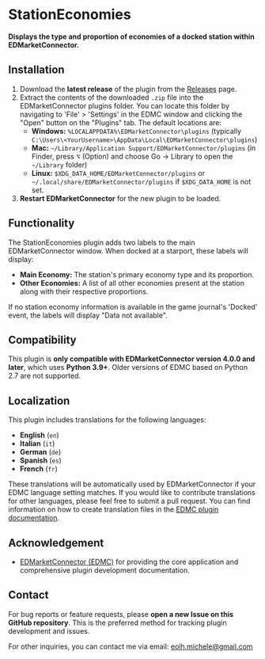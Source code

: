 # StationEconomies

**Displays the type and proportion of economies of a docked station within EDMarketConnector.**

## Installation

1.  Download the **latest release** of the plugin from the [Releases](link_to_your_releases_page) page.
2.  Extract the contents of the downloaded `.zip` file into the EDMarketConnector plugins folder. You can locate this folder by navigating to 'File' > 'Settings' in the EDMC window and clicking the "Open" button on the "Plugins" tab. The default locations are:
    *   **Windows:** `%LOCALAPPDATA%\EDMarketConnector\plugins` (typically `C:\Users\<YourUsername>\AppData\Local\EDMarketConnector\plugins`)
    *   **Mac:** `~/Library/Application Support/EDMarketConnector/plugins` (in Finder, press <kbd>⌥</kbd> (Option) and choose Go → Library to open the `~/Library` folder)
    *   **Linux:** `$XDG_DATA_HOME/EDMarketConnector/plugins` or `~/.local/share/EDMarketConnector/plugins` if `$XDG_DATA_HOME` is not set.
3.  **Restart EDMarketConnector** for the new plugin to be loaded.

## Functionality

The StationEconomies plugin adds two labels to the main EDMarketConnector window. When docked at a starport, these labels will display:

*   **Main Economy:** The station's primary economy type and its proportion.
*   **Other Economies:** A list of all other economies present at the station along with their respective proportions.

If no station economy information is available in the game journal's 'Docked' event, the labels will display "Data not available".

## Compatibility

This plugin is **only compatible with EDMarketConnector version 4.0.0 and later**, which uses **Python 3.9+**. Older versions of EDMC based on Python 2.7 are not supported.

## Localization

This plugin includes translations for the following languages:

*   **English** (`en`)
*   **Italian** (`it`)
*   **German** (`de`)
*   **Spanish** (`es`)
*   **French** (`fr`)

These translations will be automatically used by EDMarketConnector if your EDMC language setting matches. If you would like to contribute translations for other languages, please feel free to submit a pull request. You can find information on how to create translation files in the [EDMC plugin documentation](https://github.com/EDCD/EDMarketConnector/blob/main/PLUGINS.md#localisation).

## Acknowledgement

*   [EDMarketConnector (EDMC)](https://github.com/EDCD/EDMarketConnector) for providing the core application and comprehensive plugin development documentation.

## Contact

For bug reports or feature requests, please **open a new Issue on this GitHub repository**. This is the preferred method for tracking plugin development and issues.

For other inquiries, you can contact me via email: eolh.michele@gmail.com
